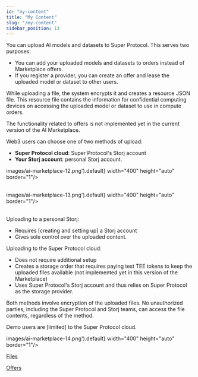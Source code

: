 ```yaml
---
id: "my-content"
title: "My Content"
slug: "/my-content"
sidebar_position: 13
---
```


You can upload AI models and datasets to Super Protocol. This serves two purposes:

- You can add your uploaded models and datasets to orders instead of Marketplace offers.
- If you register a provider, you can create an offer and lease the uploaded model or dataset to other users.

While uploading a file, the system encrypts it and creates a resource JSON file. This resource file contains the information for confidential computing devices on accessing the uploaded model or dataset to use in compute orders.

The functionality related to offers is not implemented yet in the current version of the AI Marketplace.

Web3 users can choose one of two methods of upload:

- **Super Protocol cloud**: Super Protocol's Storj account
- **Your Storj account**: personal Storj account.

images/ai-marketplace-12.png').default} width="400" height="auto" border="1"/>
<br/>
<br/>

images/ai-marketplace-13.png').default} width="400" height="auto" border="1"/>
<br/>
<br/>

Uploading to a personal Storj:

- Requires [creating and setting up] a Storj account
- Gives sole control over the uploaded content.

Uploading to the Super Protocol cloud:

- Does not require additional setup
- Creates a storage order that requires paying test TEE tokens to keep the uploaded files available (not implemented yet in this version of the Marketplace)
- Uses Super Protocol's Storj account and thus relies on Super Protocol as the storage provider.

Both methods involve encryption of the uploaded files. No unauthorized parties, including the Super Protocol and Storj teams, can access the file contents, regardless of the method.

Demo users are [limited] to the Super Protocol cloud.

images/ai-marketplace-14.png').default} width="400" height="auto" border="1"/>
<br/>

[Files](/my-content/files)

[Offers](/my-content/offers)